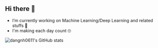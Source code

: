 ## Hi there 👋


- I’m currently working on Machine Learning/Deep Learning and related stuffs 🤖
- I'm making each day count 🙄


![dangnh0611's GitHub stats](https://github-readme-stats.vercel.app/api?username=dangnh0611&show_icons=true&theme=tokyonight)